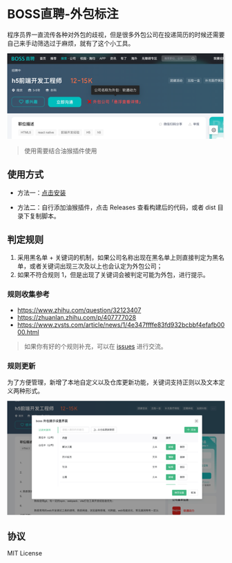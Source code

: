 # BOSS直聘-外包标注

程序员界一直流传各种对外包的歧视，但是很多外包公司在投递简历的时候还需要自己来手动筛选过于麻烦，就有了这个小工具。

![alt text](./image.png)

> 使用需要结合油猴插件使用

## 使用方式

- 方法一：[点击安装](https://greasyfork.org/zh-CN/scripts/478865-boss%E5%A4%96%E5%8C%85%E5%85%AC%E5%8F%B8%E6%8F%90%E7%A4%BA)

- 方法二：自行添加油猴插件，点击 Releases 查看构建后的代码，或者 dist 目录下复制脚本。

## 判定规则

1. 采用黑名单 + 关键词的机制，如果公司名称出现在黑名单上则直接判定为黑名单，或者关键词出现三次及以上也会认定为外包公司；
2. 如果不符合规则 1，但是出现了关键词会被判定可能为外包，进行提示。

### 规则收集参考

- https://www.zhihu.com/question/32123407
- https://zhuanlan.zhihu.com/p/407777028
- https://www.zvsts.com/article/news/1/4e347ffffe83fd932bcbbf4efafb0000.html

> 如果你有好的个规则补充，可以在 [issues](https://github.com/bosens-China/boss-outsourcing-tips/issues) 进行交流。

### 规则更新

为了方便管理，新增了本地自定义以及仓库更新功能，关键词支持正则以及文本定义两种形式。

![alt text](./image-1.png)

## 协议

MIT License
